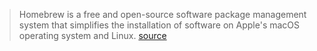 > Homebrew is a free and open-source software package management system that simplifies the installation of software on Apple's macOS operating system and Linux.
[source](https://en.wikipedia.org/wiki/Homebrew_(package_manager))
